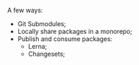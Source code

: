 A few ways:

- Git Submodules;
- Locally share packages in a monorepo;
- Publish and consume packages:
  - Lerna;
  - Changesets;